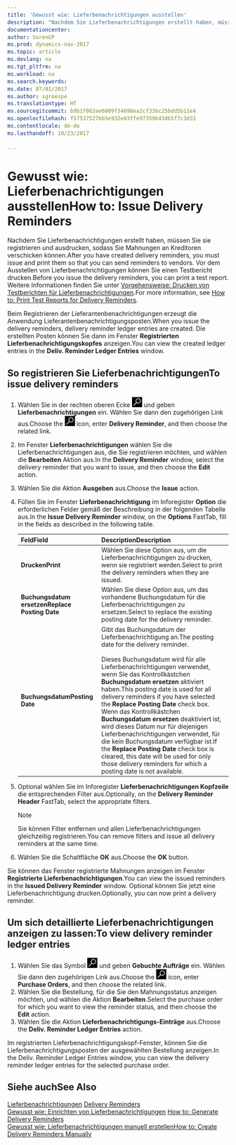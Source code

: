 ```yaml
---
title: 'Gewusst wie: Lieferbenachrichtigungen ausstellen'
description: "Nachdem Sie Lieferbenachrichtigungen erstellt haben, müssen Sie sie registrieren und ausdrucken, sodass Sie Mahnungen an Kreditoren verschicken können. Vor dem Ausstellen von Lieferbenachrichtigungen können Sie einen Testbericht drucken."
documentationcenter: 
author: SorenGP
ms.prod: dynamics-nav-2017
ms.topic: article
ms.devlang: na
ms.tgt_pltfrm: na
ms.workload: na
ms.search.keywords: 
ms.date: 07/01/2017
ms.author: sgroespe
ms.translationtype: HT
ms.sourcegitcommit: b9b1f062ee6009f34698ea2cf33bc25bdd5b11e4
ms.openlocfilehash: f57537527bb5e932e03ffe97359b43db5f7c3d31
ms.contentlocale: de-de
ms.lasthandoff: 10/23/2017

---
```

# <a name="how-to-issue-delivery-reminders"></a><span data-ttu-id="4f06b-104">Gewusst wie: Lieferbenachrichtigungen ausstellen</span><span class="sxs-lookup"><span data-stu-id="4f06b-104">How to: Issue Delivery Reminders</span></span>
<span data-ttu-id="4f06b-105">Nachdem Sie Lieferbenachrichtigungen erstellt haben, müssen Sie sie registrieren und ausdrucken, sodass Sie Mahnungen an Kreditoren verschicken können.</span><span class="sxs-lookup"><span data-stu-id="4f06b-105">After you have created delivery reminders, you must issue and print them so that you can send reminders to vendors.</span></span> <span data-ttu-id="4f06b-106">Vor dem Ausstellen von Lieferbenachrichtigungen können Sie einen Testbericht drucken.</span><span class="sxs-lookup"><span data-stu-id="4f06b-106">Before you issue the delivery reminders, you can print a test report.</span></span> <span data-ttu-id="4f06b-107">Weitere Informationen finden Sie unter [Vorgehensweise: Drucken von Testberichten für  Lieferbenachrichtigungen](how-to-print-test-reports-for-delivery-reminders.md).</span><span class="sxs-lookup"><span data-stu-id="4f06b-107">For more information, see [How to: Print Test Reports for Delivery Reminders](how-to-print-test-reports-for-delivery-reminders.md).</span></span>  

<span data-ttu-id="4f06b-108">Beim Registrieren der Lieferantenbenachrichtigungen erzeugt die Anwendung Lieferantenbenachrichtigungsposten.</span><span class="sxs-lookup"><span data-stu-id="4f06b-108">When you issue the delivery reminders, delivery reminder ledger entries are created.</span></span> <span data-ttu-id="4f06b-109">Die erstellten Posten können Sie dann im Fenster **Registrierten Lieferbenachrichtigungskopfes** anzeigen.</span><span class="sxs-lookup"><span data-stu-id="4f06b-109">You can view the created ledger entries in the **Deliv. Reminder Ledger Entries** window.</span></span>  

## <a name="to-issue-delivery-reminders"></a><span data-ttu-id="4f06b-110">So registrieren Sie Lieferbenachrichtigungen</span><span class="sxs-lookup"><span data-stu-id="4f06b-110">To issue delivery reminders</span></span>  

1.  <span data-ttu-id="4f06b-111">Wählen Sie in der rechten oberen Ecke ![Nach Seite oder Bericht suchen](../../media/ui-search/search_small.png "Symbol nach Seite oder Bericht suchen") und geben **Lieferbenachrichtigungen** ein. Wählen Sie dann den zugehörigen Link aus.</span><span class="sxs-lookup"><span data-stu-id="4f06b-111">Choose the ![Search for Page or Report](../../media/ui-search/search_small.png "Search for Page or Report icon") icon, enter **Delivery Reminder**, and then choose the related link.</span></span>  
2.  <span data-ttu-id="4f06b-112">Im Fenster **Lieferbenachrichtigungen** wählen Sie die Lieferbenachrichtigungen aus, die Sie registrieren möchten, und wählen die **Bearbeiten** Aktion aus.</span><span class="sxs-lookup"><span data-stu-id="4f06b-112">In the **Delivery Reminder** window, select the delivery reminder that you want to issue, and then choose the **Edit** action.</span></span>  
3.  <span data-ttu-id="4f06b-113">Wählen Sie die Aktion **Ausgeben** aus.</span><span class="sxs-lookup"><span data-stu-id="4f06b-113">Choose the **Issue** action.</span></span>  
4.  <span data-ttu-id="4f06b-114">Füllen Sie im Fenster **Lieferbenachrichtigung** im Inforegister **Option** die erforderlichen Felder gemäß der Beschreibung in der folgenden Tabelle aus.</span><span class="sxs-lookup"><span data-stu-id="4f06b-114">In the **Issue Delivery Reminder** window, on the **Options** FastTab, fill in the fields as described in the following table.</span></span>  

    |<span data-ttu-id="4f06b-115">Feld</span><span class="sxs-lookup"><span data-stu-id="4f06b-115">Field</span></span>|<span data-ttu-id="4f06b-116">Description</span><span class="sxs-lookup"><span data-stu-id="4f06b-116">Description</span></span>|  
    |---------------------------------|---------------------------------------|  
    |<span data-ttu-id="4f06b-117">**Drucken**</span><span class="sxs-lookup"><span data-stu-id="4f06b-117">**Print**</span></span>|<span data-ttu-id="4f06b-118">Wählen Sie diese Option aus, um die Lieferbenachrichtigungen zu drucken, wenn sie registriert werden.</span><span class="sxs-lookup"><span data-stu-id="4f06b-118">Select to print the delivery reminders when they are issued.</span></span>|  
    |<span data-ttu-id="4f06b-119">**Buchungsdatum ersetzen**</span><span class="sxs-lookup"><span data-stu-id="4f06b-119">**Replace Posting Date**</span></span>|<span data-ttu-id="4f06b-120">Wählen Sie diese Option aus, um das vorhandene Buchungsdatum für die Lieferbenachrichtigungen zu ersetzen.</span><span class="sxs-lookup"><span data-stu-id="4f06b-120">Select to replace the existing posting date for the delivery reminder.</span></span>|  
    |<span data-ttu-id="4f06b-121">**Buchungsdatum**</span><span class="sxs-lookup"><span data-stu-id="4f06b-121">**Posting Date**</span></span>|<span data-ttu-id="4f06b-122">Gibt das Buchungsdatum der Lieferbenachrichtigung an.</span><span class="sxs-lookup"><span data-stu-id="4f06b-122">The posting date for the delivery reminder.</span></span><br /><br /> <span data-ttu-id="4f06b-123">Dieses Buchungsdatum wird für alle Lieferbenachrichtigungen verwendet, wenn Sie das Kontrollkästchen **Buchungsdatum ersetzen** aktiviert haben.</span><span class="sxs-lookup"><span data-stu-id="4f06b-123">This posting date is used for all delivery reminders if you have selected the **Replace Posting Date** check box.</span></span> <span data-ttu-id="4f06b-124">Wenn das Kontrollkästchen **Buchungsdatum ersetzen** deaktiviert ist, wird dieses Datum nur für diejenigen Lieferbenachrichtigungen verwendet, für die kein Buchungsdatum verfügbar ist.</span><span class="sxs-lookup"><span data-stu-id="4f06b-124">If the **Replace Posting Date** check box is cleared, this date will be used for only those delivery reminders for which a posting date is not available.</span></span>|  

5.  <span data-ttu-id="4f06b-125">Optional wählen Sie im Inforegister **Lieferbenachrichtigungen Kopfzeile** die entsprechenden Filter aus.</span><span class="sxs-lookup"><span data-stu-id="4f06b-125">Optionally, on the **Delivery Reminder Header** FastTab, select the appropriate filters.</span></span>  

    > [!NOTE]  
    >  <span data-ttu-id="4f06b-126">Sie können Filter entfernen und allen Lieferbenachrichtigungen gleichzeitig registrieren.</span><span class="sxs-lookup"><span data-stu-id="4f06b-126">You can remove filters and issue all delivery reminders at the same time.</span></span>  

6.  <span data-ttu-id="4f06b-127">Wählen Sie die Schaltfläche **OK** aus.</span><span class="sxs-lookup"><span data-stu-id="4f06b-127">Choose the **OK** button.</span></span>  

<span data-ttu-id="4f06b-128">Sie können das Fenster registrierte Mahnungen anzeigen im Fenster **Registrierte Lieferbenachrichtigungen**.</span><span class="sxs-lookup"><span data-stu-id="4f06b-128">You can view the issued reminders in the **Issued Delivery Reminder** window.</span></span> <span data-ttu-id="4f06b-129">Optional können Sie jetzt eine Lieferbenachrichtigung drucken.</span><span class="sxs-lookup"><span data-stu-id="4f06b-129">Optionally, you can now print a delivery reminder.</span></span>  

## <a name="to-view-delivery-reminder-ledger-entries"></a><span data-ttu-id="4f06b-130">Um sich detaillierte Lieferbenachrichtigungen anzeigen zu lassen:</span><span class="sxs-lookup"><span data-stu-id="4f06b-130">To view delivery reminder ledger entries</span></span>  

1.  <span data-ttu-id="4f06b-131">Wählen Sie das Symbol ![Nach Seite oder Bericht suchen](../../media/ui-search/search_small.png "Nach Seite oder Bericht suchen") und geben **Gebuchte Aufträge** ein. Wählen Sie dann den zugehörigen Link aus.</span><span class="sxs-lookup"><span data-stu-id="4f06b-131">Choose the ![Search for Page or Report](../../media/ui-search/search_small.png "Search for Page or Report icon") icon, enter **Purchase Orders**, and then choose the related link.</span></span>  
2.  <span data-ttu-id="4f06b-132">Wählen Sie die Bestellung, für die Sie den Mahnungsstatus anzeigen möchten, und wählen die Aktion **Bearbeiten**.</span><span class="sxs-lookup"><span data-stu-id="4f06b-132">Select the purchase order for which you want to view the reminder status, and then choose the **Edit** action.</span></span>  
3.  <span data-ttu-id="4f06b-133">Wählen Sie die Aktion **Lieferbenachrichtigungs-Einträge** aus.</span><span class="sxs-lookup"><span data-stu-id="4f06b-133">Choose the **Deliv. Reminder Ledger Entries** action.</span></span>  

<span data-ttu-id="4f06b-134">Im registrierten Lieferbenachrichtigungskopf-Fenster, können Sie die Lieferbenachrichtigungsposten der ausgewählten Bestellung anzeigen.</span><span class="sxs-lookup"><span data-stu-id="4f06b-134">In the Deliv. Reminder Ledger Entries window, you can view the delivery reminder ledger entries for the selected purchase order.</span></span>  

## <a name="see-also"></a><span data-ttu-id="4f06b-135">Siehe auch</span><span class="sxs-lookup"><span data-stu-id="4f06b-135">See Also</span></span>  
 <span data-ttu-id="4f06b-136">[Lieferbenachrichtigungen](delivery-reminders.md) </span><span class="sxs-lookup"><span data-stu-id="4f06b-136">[Delivery Reminders](delivery-reminders.md) </span></span>  
 <span data-ttu-id="4f06b-137">[Gewusst wie: Einrichten von Lieferbenachrichtigungen](how-to-generate-delivery-reminders.md) </span><span class="sxs-lookup"><span data-stu-id="4f06b-137">[How to: Generate Delivery Reminders](how-to-generate-delivery-reminders.md) </span></span>  
 [<span data-ttu-id="4f06b-138">Gewusst wie: Lieferbenachrichtigungen manuell erstellen</span><span class="sxs-lookup"><span data-stu-id="4f06b-138">How to: Create Delivery Reminders Manually</span></span>](how-to-create-delivery-reminders-manually.md)

